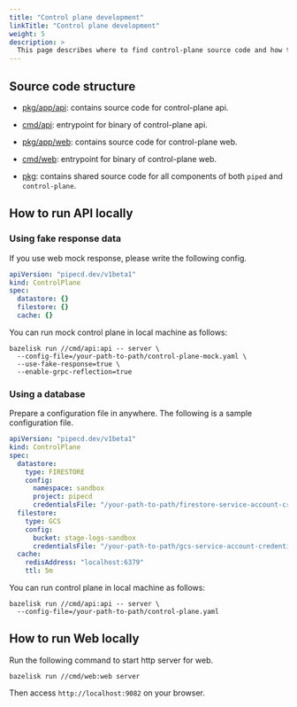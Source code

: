 ```yaml
---
title: "Control plane development"
linkTitle: "Control plane development"
weight: 5
description: >
  This page describes where to find control-plane source code and how to run it locally for debugging.
---
```


## Source code structure

- [pkg/app/api](https://github.com/pipe-cd/pipe/tree/master/pkg/app/api): contains source code for control-plane api.
- [cmd/api](https://github.com/pipe-cd/pipe/tree/master/cmd/api): entrypoint for binary of control-plane api.

- [pkg/app/web](https://github.com/pipe-cd/pipe/tree/master/pkg/app/web): contains source code for control-plane web.
- [cmd/web](https://github.com/pipe-cd/pipe/tree/master/cmd/web): entrypoint for binary of control-plane web.

- [pkg](https://github.com/pipe-cd/pipe/tree/master/pkg): contains shared source code for all components of both `piped` and `control-plane`.

## How to run API locally

### Using fake response data

If you use web mock response, please write the following config.

``` yaml
apiVersion: "pipecd.dev/v1beta1"
kind: ControlPlane
spec:
  datastore: {}
  filestore: {}
  cache: {}
```

You can run mock control plane in local machine as follows:

``` console
bazelisk run //cmd/api:api -- server \
  --config-file=/your-path-to-path/control-plane-mock.yaml \
  --use-fake-response=true \
  --enable-grpc-reflection=true
```

### Using a database

Prepare a configuration file in anywhere. The following is a sample configuration file.

``` yaml
apiVersion: "pipecd.dev/v1beta1"
kind: ControlPlane
spec:
  datastore:
    type: FIRESTORE
    config:
      namespace: sandbox
      project: pipecd
      credentialsFile: "/your-path-to-path/firestore-service-account-credential.json"
  filestore:
    type: GCS
    config:
      bucket: stage-logs-sandbox 
      credentialsFile: "/your-path-to-path/gcs-service-account-credential.json"
  cache:
    redisAddress: "localhost:6379"
    ttl: 5m
```

You can run control plane in local machine as follows:

``` console
bazelisk run //cmd/api:api -- server \
  --config-file=/your-path-to-path/control-plane.yaml
```

## How to run Web locally

Run the following command to start http server for web.

```
bazelisk run //cmd/web:web server
```

Then access `http://localhost:9082` on your browser.

